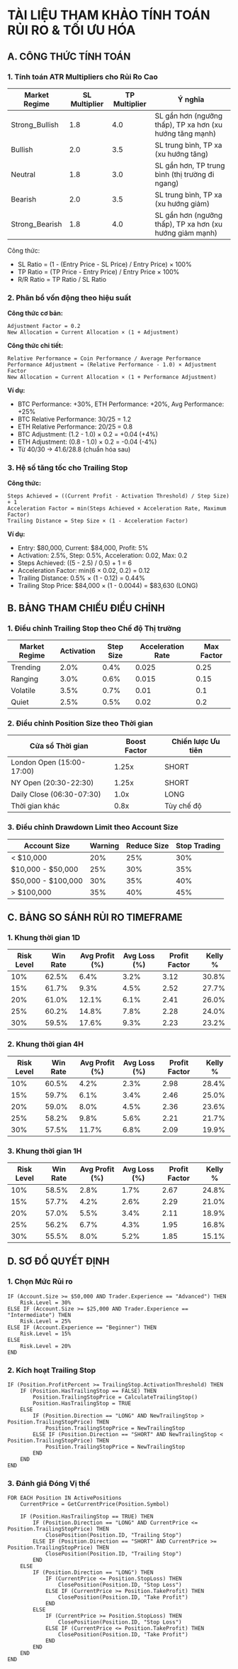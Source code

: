 # TÀI LIỆU THAM KHẢO TÍNH TOÁN RỦI RO & TỐI ƯU HÓA

## A. CÔNG THỨC TÍNH TOÁN

### 1. Tính toán ATR Multipliers cho Rủi Ro Cao

| Market Regime | SL Multiplier | TP Multiplier | Ý nghĩa |
|---------------|--------------|---------------|---------|
| Strong_Bullish | 1.8 | 4.0 | SL gần hơn (ngưỡng thấp), TP xa hơn (xu hướng tăng mạnh) |
| Bullish | 2.0 | 3.5 | SL trung bình, TP xa (xu hướng tăng) |
| Neutral | 1.8 | 3.0 | SL gần hơn, TP trung bình (thị trường đi ngang) |
| Bearish | 2.0 | 3.5 | SL trung bình, TP xa (xu hướng giảm) |
| Strong_Bearish | 1.8 | 4.0 | SL gần hơn (ngưỡng thấp), TP xa hơn (xu hướng giảm mạnh) |

Công thức:
- SL Ratio = (1 - (Entry Price - SL Price) / Entry Price) × 100%
- TP Ratio = (TP Price - Entry Price) / Entry Price × 100%
- R/R Ratio = TP Ratio / SL Ratio

### 2. Phân bổ vốn động theo hiệu suất

**Công thức cơ bản:**
```
Adjustment Factor = 0.2
New Allocation = Current Allocation × (1 + Adjustment)
```

**Công thức chi tiết:**
```
Relative Performance = Coin Performance / Average Performance
Performance Adjustment = (Relative Performance - 1.0) × Adjustment Factor
New Allocation = Current Allocation × (1 + Performance Adjustment)
```

**Ví dụ:**
- BTC Performance: +30%, ETH Performance: +20%, Avg Performance: +25%
- BTC Relative Performance: 30/25 = 1.2
- ETH Relative Performance: 20/25 = 0.8
- BTC Adjustment: (1.2 - 1.0) × 0.2 = +0.04 (+4%)
- ETH Adjustment: (0.8 - 1.0) × 0.2 = -0.04 (-4%)
- Từ 40/30 → 41.6/28.8 (chuẩn hóa sau)

### 3. Hệ số tăng tốc cho Trailing Stop

**Công thức:**
```
Steps Achieved = ((Current Profit - Activation Threshold) / Step Size) + 1
Acceleration Factor = min(Steps Achieved × Acceleration Rate, Maximum Factor)
Trailing Distance = Step Size × (1 - Acceleration Factor)
```

**Ví dụ:**
- Entry: $80,000, Current: $84,000, Profit: 5%
- Activation: 2.5%, Step: 0.5%, Acceleration: 0.02, Max: 0.2
- Steps Achieved: ((5 - 2.5) / 0.5) + 1 = 6
- Acceleration Factor: min(6 × 0.02, 0.2) = 0.12
- Trailing Distance: 0.5% × (1 - 0.12) = 0.44%
- Trailing Stop Price: $84,000 × (1 - 0.0044) = $83,630 (LONG)

## B. BẢNG THAM CHIẾU ĐIỀU CHỈNH

### 1. Điều chỉnh Trailing Stop theo Chế độ Thị trường

| Market Regime | Activation | Step Size | Acceleration Rate | Max Factor |
|---------------|------------|-----------|-------------------|------------|
| Trending | 2.0% | 0.4% | 0.025 | 0.25 |
| Ranging | 3.0% | 0.6% | 0.015 | 0.15 |
| Volatile | 3.5% | 0.7% | 0.01 | 0.1 |
| Quiet | 2.5% | 0.5% | 0.02 | 0.2 |

### 2. Điều chỉnh Position Size theo Thời gian

| Cửa sổ Thời gian | Boost Factor | Chiến lược Ưu tiên |
|------------------|--------------|-------------------|
| London Open (15:00-17:00) | 1.25x | SHORT |
| NY Open (20:30-22:30) | 1.25x | SHORT |
| Daily Close (06:30-07:30) | 1.0x | LONG |
| Thời gian khác | 0.8x | Tùy chế độ |

### 3. Điều chỉnh Drawdown Limit theo Account Size

| Account Size | Warning | Reduce Size | Stop Trading |
|--------------|---------|-------------|--------------|
| < $10,000 | 20% | 25% | 30% |
| $10,000 - $50,000 | 25% | 30% | 35% |
| $50,000 - $100,000 | 30% | 35% | 40% |
| > $100,000 | 35% | 40% | 45% |

## C. BẢNG SO SÁNH RỦI RO TIMEFRAME

### 1. Khung thời gian 1D

| Risk Level | Win Rate | Avg Profit (%) | Avg Loss (%) | Profit Factor | Kelly % |
|------------|----------|----------------|--------------|---------------|---------|
| 10% | 62.5% | 6.4% | 3.2% | 3.12 | 30.8% |
| 15% | 61.7% | 9.3% | 4.5% | 2.52 | 27.7% |
| 20% | 61.0% | 12.1% | 6.1% | 2.41 | 26.0% |
| 25% | 60.2% | 14.8% | 7.8% | 2.28 | 24.0% |
| 30% | 59.5% | 17.6% | 9.3% | 2.23 | 23.2% |

### 2. Khung thời gian 4H

| Risk Level | Win Rate | Avg Profit (%) | Avg Loss (%) | Profit Factor | Kelly % |
|------------|----------|----------------|--------------|---------------|---------|
| 10% | 60.5% | 4.2% | 2.3% | 2.98 | 28.4% |
| 15% | 59.7% | 6.1% | 3.4% | 2.46 | 25.0% |
| 20% | 59.0% | 8.0% | 4.5% | 2.36 | 23.6% |
| 25% | 58.2% | 9.8% | 5.6% | 2.21 | 21.7% |
| 30% | 57.5% | 11.7% | 6.8% | 2.09 | 19.9% |

### 3. Khung thời gian 1H

| Risk Level | Win Rate | Avg Profit (%) | Avg Loss (%) | Profit Factor | Kelly % |
|------------|----------|----------------|--------------|---------------|---------|
| 10% | 58.5% | 2.8% | 1.7% | 2.67 | 24.8% |
| 15% | 57.7% | 4.2% | 2.6% | 2.29 | 21.0% |
| 20% | 57.0% | 5.5% | 3.4% | 2.11 | 18.9% |
| 25% | 56.2% | 6.7% | 4.3% | 1.95 | 16.8% |
| 30% | 55.5% | 8.0% | 5.2% | 1.85 | 15.1% |

## D. SƠ ĐỒ QUYẾT ĐỊNH

### 1. Chọn Mức Rủi ro

```
IF (Account.Size >= $50,000 AND Trader.Experience == "Advanced") THEN
    Risk.Level = 30%
ELSE IF (Account.Size >= $25,000 AND Trader.Experience == "Intermediate") THEN
    Risk.Level = 25%
ELSE IF (Account.Experience == "Beginner") THEN
    Risk.Level = 15%
ELSE
    Risk.Level = 20%
END
```

### 2. Kích hoạt Trailing Stop

```
IF (Position.ProfitPercent >= TrailingStop.ActivationThreshold) THEN
    IF (Position.HasTrailingStop == FALSE) THEN
        Position.TrailingStopPrice = CalculateTrailingStop()
        Position.HasTrailingStop = TRUE
    ELSE
        IF (Position.Direction == "LONG" AND NewTrailingStop > Position.TrailingStopPrice) THEN
            Position.TrailingStopPrice = NewTrailingStop
        ELSE IF (Position.Direction == "SHORT" AND NewTrailingStop < Position.TrailingStopPrice) THEN
            Position.TrailingStopPrice = NewTrailingStop
        END
    END
END
```

### 3. Đánh giá Đóng Vị thế

```
FOR EACH Position IN ActivePositions
    CurrentPrice = GetCurrentPrice(Position.Symbol)
    
    IF (Position.HasTrailingStop == TRUE) THEN
        IF (Position.Direction == "LONG" AND CurrentPrice <= Position.TrailingStopPrice) THEN
            ClosePosition(Position.ID, "Trailing Stop")
        ELSE IF (Position.Direction == "SHORT" AND CurrentPrice >= Position.TrailingStopPrice) THEN
            ClosePosition(Position.ID, "Trailing Stop")
        END
    ELSE
        IF (Position.Direction == "LONG") THEN
            IF (CurrentPrice <= Position.StopLoss) THEN
                ClosePosition(Position.ID, "Stop Loss")
            ELSE IF (CurrentPrice >= Position.TakeProfit) THEN
                ClosePosition(Position.ID, "Take Profit")
            END
        ELSE
            IF (CurrentPrice >= Position.StopLoss) THEN
                ClosePosition(Position.ID, "Stop Loss")
            ELSE IF (CurrentPrice <= Position.TakeProfit) THEN
                ClosePosition(Position.ID, "Take Profit")
            END
        END
    END
END
```